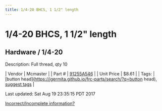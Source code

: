 ```yaml
---
title: 1/4-20 BHCS, 1 1/2" length
---
```


# 1/4-20 BHCS, 1 1/2" length
## Hardware / 1/4-20
Description: 	Full thread, qty 10 

| Vendor | Mcmaster | 
| Part # | [91255A546](https://www.mcmaster.com/#91255A546) | 
| Unit Price | $8.61 | 
| Tags: | [button head](https://jgermita.github.io/frc-parts/search/?q=button head), [suggest tags](https://docs.google.com/forms/d/e/1FAIpQLSeWyY8v3RgOty-MyWmh9U0iivNYN_molChYyS-0U-o-kOAv_g/viewform) | 

Last updated: Sat Aug 19 23:35:15 PDT 2017

 [Incorrect/Incomplete information?](https://docs.google.com/forms/d/e/1FAIpQLSeWyY8v3RgOty-MyWmh9U0iivNYN_molChYyS-0U-o-kOAv_g/viewform)